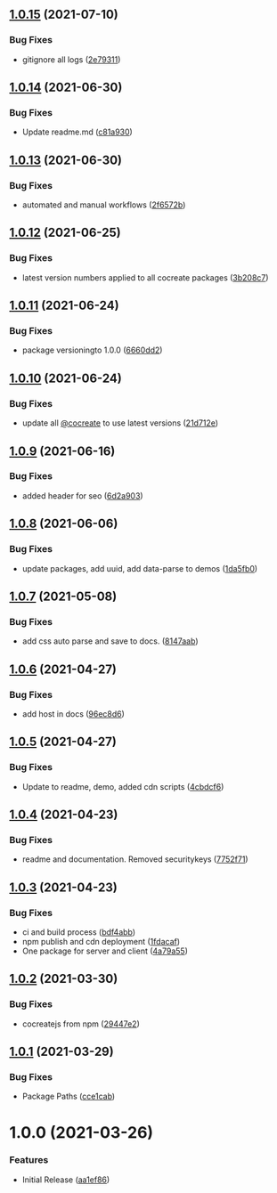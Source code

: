 ## [1.0.15](https://github.com/CoCreate-app/CoCreate-domain/compare/v1.0.14...v1.0.15) (2021-07-10)


### Bug Fixes

* gitignore all logs ([2e79311](https://github.com/CoCreate-app/CoCreate-domain/commit/2e79311a1458cd59e8596f1ad55a4c2d233e01fc))

## [1.0.14](https://github.com/CoCreate-app/CoCreate-domain/compare/v1.0.13...v1.0.14) (2021-06-30)


### Bug Fixes

* Update readme.md ([c81a930](https://github.com/CoCreate-app/CoCreate-domain/commit/c81a930c85b0e5d0e4ec5fda0a22e1e0f2c8ea9b))

## [1.0.13](https://github.com/CoCreate-app/CoCreate-domain/compare/v1.0.12...v1.0.13) (2021-06-30)


### Bug Fixes

* automated and manual workflows ([2f6572b](https://github.com/CoCreate-app/CoCreate-domain/commit/2f6572bd0416eacd3e9a1eece0e8169619569cfe))

## [1.0.12](https://github.com/CoCreate-app/CoCreate-domain/compare/v1.0.11...v1.0.12) (2021-06-25)


### Bug Fixes

* latest version numbers applied to all cocreate packages ([3b208c7](https://github.com/CoCreate-app/CoCreate-domain/commit/3b208c70a8c04ecfd86a5c76d6000b573e5445a0))

## [1.0.11](https://github.com/CoCreate-app/CoCreate-domain/compare/v1.0.10...v1.0.11) (2021-06-24)


### Bug Fixes

* package versioningto 1.0.0 ([6660dd2](https://github.com/CoCreate-app/CoCreate-domain/commit/6660dd2890f80adf9cde2179e0c3c3e93b3995c2))

## [1.0.10](https://github.com/CoCreate-app/CoCreate-domain/compare/v1.0.9...v1.0.10) (2021-06-24)


### Bug Fixes

* update all [@cocreate](https://github.com/cocreate) to use latest versions ([21d712e](https://github.com/CoCreate-app/CoCreate-domain/commit/21d712e7dd120f9dc2c1c4a7386673a9e6cc0045))

## [1.0.9](https://github.com/CoCreate-app/CoCreate-domain/compare/v1.0.8...v1.0.9) (2021-06-16)


### Bug Fixes

* added header for seo ([6d2a903](https://github.com/CoCreate-app/CoCreate-domain/commit/6d2a903e5a1296544a0a062996f5a31738f5670c))

## [1.0.8](https://github.com/CoCreate-app/CoCreate-domain/compare/v1.0.7...v1.0.8) (2021-06-06)


### Bug Fixes

* update packages, add uuid, add data-parse to demos ([1da5fb0](https://github.com/CoCreate-app/CoCreate-domain/commit/1da5fb0169d000aa12d6f456d7a4bc503e922031))

## [1.0.7](https://github.com/CoCreate-app/CoCreate-domain/compare/v1.0.6...v1.0.7) (2021-05-08)


### Bug Fixes

* add css auto parse and save to docs. ([8147aab](https://github.com/CoCreate-app/CoCreate-domain/commit/8147aabcd56dbe2a3cf5a415f64b219ba9c477a7))

## [1.0.6](https://github.com/CoCreate-app/CoCreate-domain/compare/v1.0.5...v1.0.6) (2021-04-27)


### Bug Fixes

* add host in docs ([96ec8d6](https://github.com/CoCreate-app/CoCreate-domain/commit/96ec8d6fd41b47c763bc5d0932f855db7f8bfd10))

## [1.0.5](https://github.com/CoCreate-app/CoCreate-domain/compare/v1.0.4...v1.0.5) (2021-04-27)


### Bug Fixes

* Update to readme, demo, added cdn scripts ([4cbdcf6](https://github.com/CoCreate-app/CoCreate-domain/commit/4cbdcf645f1ae6c060df0b2fab5e326402b98623))

## [1.0.4](https://github.com/CoCreate-app/CoCreate-domain/compare/v1.0.3...v1.0.4) (2021-04-23)


### Bug Fixes

* readme and documentation. Removed securitykeys ([7752f71](https://github.com/CoCreate-app/CoCreate-domain/commit/7752f7100dd8735e5a1ba74b5c81ac97f64545bb))

## [1.0.3](https://github.com/CoCreate-app/CoCreate-domain/compare/v1.0.2...v1.0.3) (2021-04-23)


### Bug Fixes

* ci and build process ([bdf4abb](https://github.com/CoCreate-app/CoCreate-domain/commit/bdf4abbcce94eda56b7ba496932828a4aeacde3f))
* npm publish and cdn deployment ([1fdacaf](https://github.com/CoCreate-app/CoCreate-domain/commit/1fdacaf1d4d62eaf01f2f7763bf2c4094136d9c8))
* One package for server and client ([4a79a55](https://github.com/CoCreate-app/CoCreate-domain/commit/4a79a550b0150fdcf31cf2f40ffa1c4f74ecfbb8))

## [1.0.2](https://github.com/CoCreate-app/CoCreate-domain/compare/v1.0.1...v1.0.2) (2021-03-30)


### Bug Fixes

* cocreatejs from npm ([29447e2](https://github.com/CoCreate-app/CoCreate-domain/commit/29447e21134b3f4a02df978453a27f9f10dd6ec7))

## [1.0.1](https://github.com/CoCreate-app/CoCreate-domain/compare/v1.0.0...v1.0.1) (2021-03-29)


### Bug Fixes

* Package Paths ([cce1cab](https://github.com/CoCreate-app/CoCreate-domain/commit/cce1cab4034bcb78d3dcf0ac5ef9fd88c151c9d8))

# 1.0.0 (2021-03-26)


### Features

* Initial Release ([aa1ef86](https://github.com/CoCreate-app/CoCreate-domain/commit/aa1ef863f045ebdeb01b1761a00e1330b0b3cb2c))
